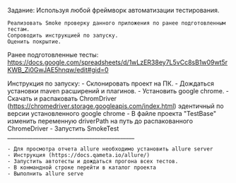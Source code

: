 Задание:
 Используя любой фреймворк автоматизации тестирования.

    Реализовать Smoke проверку данного приложения по ранее подготовленным тестам.
    Сопроводить инструкцией по запуску.
    Оценить покрытие.

Ранее подготовленные тесты:
    https://docs.google.com/spreadsheets/d/1wLzER38ey7L5vCc8sB1w09wt5rKWB_Zi0GwJAE5hnqw/edit#gid=0

Инструкция по запуску:
    - Склонировать проект на ПК.
    - Дождаться установки maven расширений и плагинов.
    - Установить google chrome.
    - Скачать и распаковать ChromDriver (https://chromedriver.storage.googleapis.com/index.html) эдентичный по версии установленного google chrome
    - В файле проекта "TestBase" изменить переменную driverPath на путь до распакованного ChromeDriver
    - Запустить  SmokeTest
    _____________________________________________

    - Для просмотра отчета allure необходимо установить allure server
    - Инструкция (https://docs.qameta.io/allure/)
    - Запустить автотесты и дождаться прогона всех тестов.
    - В конмандной строке перейти в каталог проекта
    - Выполнить allure serve

